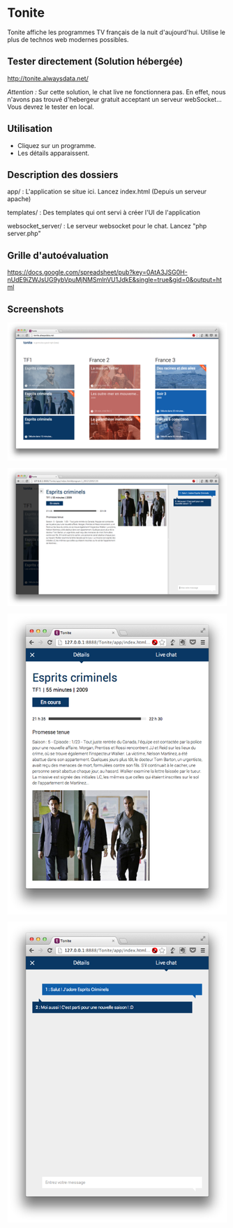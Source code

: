 # Tonite

Tonite affiche les programmes TV français de la nuit d'aujourd'hui. 
Utilise le plus de technos web modernes possibles.

## Tester directement (Solution hébergée)
<http://tonite.alwaysdata.net/>

*Attention :* Sur cette solution, le chat live ne fonctionnera pas. En effet, nous n'avons pas trouvé d'hebergeur gratuit acceptant un serveur webSocket… Vous devrez le tester en local.

## Utilisation
- Cliquez sur un programme.
- Les détails apparaissent.

## Description des dossiers

app/
: L'application se situe ici. Lancez index.html (Depuis un serveur apache)

templates/
: Des templates qui ont servi à créer l'UI de l'application

websocket_server/
: Le serveur websocket pour le chat. Lancez "php server.php"

## Grille d'autoévaluation
<https://docs.google.com/spreadsheet/pub?key=0AtA3JSG0H-nUdE9iZWJsUG9ybVpuMjNMSmlnVU1JdkE&single=true&gid=0&output=html>

## Screenshots
![Ecran principal](https://github.com/ludovic-loridan/Tonite/raw/master/images/1.png)

![Détail du programme](https://github.com/ludovic-loridan/Tonite/raw/master/images/2.png)

![Ecran de détail (Mode mini)](https://github.com/ludovic-loridan/Tonite/raw/master/images/3.png)

![Ecran de chat (Mode mini)](https://github.com/ludovic-loridan/Tonite/raw/master/images/4.png)
